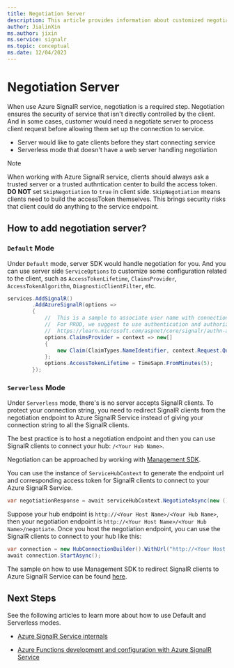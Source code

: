 ```yaml
---
title: Negotiation Server
description: This article provides information about customized negotiate in Azure SignalR service.
author: JialinXin
ms.author: jixin
ms.service: signalr
ms.topic: conceptual
ms.date: 12/04/2023
---
```


# Negotiation Server

When use Azure SignalR service, negotiation is a required step. Negotiation ensures the security of service that isn't directly controlled by the client. And in some cases, customer would need a negotiate server to process client request before allowing them set up the connection to service.

* Server would like to gate clients before they start connecting service
* Serverless mode that doesn't have a web server handling negotiation

> [!NOTE]
> When working with Azure SignalR service, clients should always ask a trusted server or a trusted authntication center to build the access token. __DO NOT__ set `SkipNegotiation` to `true` in client side. `SkipNegotiation` means clients need to build the accessToken themselves. This brings security risks that client could do anything to the service endpoint. 

## How to add negotiation server?

### `Default` Mode

Under `Default` mode, server SDK would handle negotiation for you. And you can use server side `ServiceOptions` to customize some configuration related to the client, such as `AccessTokenLifetime`, `ClaimsProvider`, `AccessTokenAlgorithm`, `DiagnosticClientFilter`, etc.

```cs
services.AddSignalR()
        .AddAzureSignalR(options =>
        {
            //  This is a sample to associate user name with connection.
            //  For PROD, we suggest to use authentication and authorization, see here:
            //  https://learn.microsoft.com/aspnet/core/signalr/authn-and-authz
            options.ClaimsProvider = context => new[]
            {
                new Claim(ClaimTypes.NameIdentifier, context.Request.Query["username"])
            };
            options.AccessTokenLifetime = TimeSapn.FromMinutes(5);
        });
```

### `Serverless` Mode

Under `Serverless` mode, there's is no server accepts SignalR clients. To protect your connection string, you need to redirect SignalR clients from the negotiation endpoint to Azure SignalR Service instead of giving your connection string to all the SignalR clients.

The best practice is to host a negotiation endpoint and then you can use SignalR clients to connect your hub: `/<Your Hub Name>`.

Negotiation can be approached by working with [Management SDK](https://github.com/Azure/azure-signalr/blob/dev/docs/management-sdk-guide.md).

You can use the instance of `ServiceHubContext` to generate the endpoint url and corresponding access token for SignalR clients to connect to your Azure SignalR Service.

```cs
var negotiationResponse = await serviceHubContext.NegotiateAsync(new (){UserId = "<Your User Id>"});
```

Suppose your hub endpoint is `http://<Your Host Name>/<Your Hub Name>`, then your negotiation endpoint is `http://<Your Host Name>/<Your Hub Name>/negotiate`. Once you host the negotiation endpoint, you can use the SignalR clients to connect to your hub like this:

```cs
var connection = new HubConnectionBuilder().WithUrl("http://<Your Host Name>/<Your Hub Name>").Build();
await connection.StartAsync();
```

The sample on how to use Management SDK to redirect SignalR clients to Azure SignalR Service can be found [here](https://github.com/aspnet/AzureSignalR-samples/tree/main/samples/Management).

## Next Steps

See the following articles to learn more about how to use Default and Serverless modes.

- [Azure SignalR Service internals](signalr-concept-internals.md)

- [Azure Functions development and configuration with Azure SignalR Service](signalr-concept-serverless-development-config.md)

